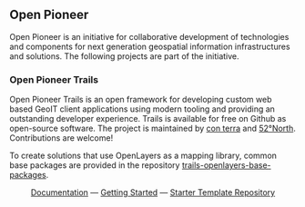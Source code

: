 ## Open Pioneer

Open Pioneer is an initiative for collaborative development of technologies and components for next generation geospatial information infrastructures and solutions. The following projects are part of the initiative.

### Open Pioneer Trails

Open Pioneer Trails is an open framework for developing custom web based GeoIT client applications using modern tooling and providing an outstanding developer experience. Trails is available for free on Github as open-source software. The project is maintained by [con terra](https://www.conterra.de/) and [52°North](https://52north.org/). Contributions are welcome!

To create solutions that use OpenLayers as a mapping library, common base packages are provided in the repository [trails-openlayers-base-packages](https://github.com/open-pioneer/trails-openlayers-base-packages).

<div align="center">
  <a href="https://github.com/open-pioneer/trails-starter/tree/main/docs#readme">Documentation</a> —
  <a href="https://github.com/open-pioneer/trails-starter/blob/main/docs/GettingStarted.md">Getting Started</a> —
  <a href="https://github.com/open-pioneer/trails-starter">Starter Template Repository</a>
</div>

